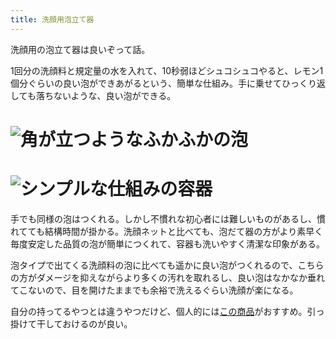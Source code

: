 ```yaml
---
title: 洗顔用泡立て器
---
```

洗顔用の泡立て器は良いぞって話。

1回分の洗顔料と規定量の水を入れて、10秒弱ほどシュコシュコやると、レモン1個分ぐらいの良い泡ができあがるという、簡単な仕組み。手に乗せてひっくり返しても落ちないような、良い泡ができる。

![](https://lh3.googleusercontent.com/docs/ADP-6oEivHrDclV7UtxC1CczScaWvZIJxau1Ov35XkPy7YpaL19gMoQERR9pcJ6ezWQE1kc1FPu0HrX8aAl1Sl5yzzkU4SaYIdOf_U-VQnubbvI-fLf95rMWKyZ0sKpBsdQWcReRA_xita9-oqW3lTb7X_JnS3Qj95OxxihIS1BMEyUaDCGZHWp0TqnQWyq9aM1O_jg1apXlbQBewBR0hw_1PzgBuwILsXzljf0r30T7FZ_pL6wM64_X3tbM3WD_rYJkqP4hg_mgf2D1mc3IXxGbXyQt5eDFpeDN0joOpSOEg8Rr3rLhtzmE1XvoYXZghbAyqqwoVbtKsV_bHkWS7i7jP9YpQdlCTaERXQwKVoERCy0g5z8KLjh4_6ktG2S15I67Q8jThIZ-Iv3ZpBbhdoCncspX92MYDBa94EsoEVMF9mFILe6r6J3GvOpyoMyaG7qe2qKzg-nTBI3Yk-8J7JE1LHsnLvGKT3_O3TyTQ2dYYINtmFj2Co__3hEWOas-eYCnZP5_ipoBA9xEzvU2EgKR6jyl8rXhlLBTdMAazt9C2KYkdZ0leVL2unDvc1xZs7VNnI5L5pKHoEp2zyZEp1wGvSmpP_76KQLdKWFxQCvhLcoRp-g3GTx9z_RUYD9j0zM3TOdBz2g7R4VfZcWiR9c9TbqFBnpDkHraFwrhmRZH7vOUxOw6NEMYp0Y9G87CsDdHUPZhJ84F57dwO3HxnE5_gl0GbDQBI6dAjibm3_caEHGCo-pmphDzYabIU2FqP-Dukhv43QHkSpI-aQWY43GtP_SCxNejAKdASvxNt2ElOmHH9F99AsbdmzEpbfIbHserKjA1JLM3qLjBa3j0bpqB-HBl6J961nCmAaZju4ZD1G8qe53puZ20Di_P7G_9DH1Sm3W9otAFgBJ_WAuXgkDYRCLeX-NBmuqyCex11-PEIPvr_02ROwJ5hIoWG2zyi3qrhfvBUo6qAmzx6yRI1HSme3ti7LxeM8GXvs7eoewpDv_koHxQTLegp6ofPqogTmO0pfyP_vg0dlSZr75sqayqITxHbtqt9mAqm9JCPsr3ESwrai1I1PDenRzWhiKlJOXzGnPk3uO56-vLQf5CqwwHW7I15oSCSshv7tfChAKvjXiUnt2Gp250SvAgd_1933QaUtHFdxAs3qNO9VTOwBOk3fVPQLgzOkhiEiE6Tc0xzZ4_tFgR6iD36OlpoeKmYjNMNaK26YJj1U_GLokwCTX26Rjn39Gsn7mF7gymowCRT8JWp3xu "角が立つようなふかふかの泡")
================================================================================================================================================================================================================================================================================================================================================================================================================================================================================================================================================================================================================================================================================================================================================================================================================================================================================================================================================================================================================================================================================================================================================================================================================================================================================================================================================================================

![](https://lh3.googleusercontent.com/docs/ADP-6oGv22zeAnt5dGB3S3GF_j-a7VdCPkWJPuu8w0ZaYx7iIxE3rsdSCHm_yMaAntFEMr_HiV0yJIek5EixGflPT6kyfUCPOJkpuAZg8zvbvwMlEYccS3T0pI4YOusGd9GFr6EXlymlPt2e7KDhbTwErWEf18pipmwCrSI3hGAEjw8BiB-vqolxDas8FZI-Q0o-5T3V9h58Hn5WpX7gWezgcf7_ChF9aoXPLfZDDvDEJtcKeaAlg--OZByTAZ0YOxjqTIrNOnt1f7TEZb5HDTaJnSgjLws1c53GoiKRI6S_LDxeaWB6RK1qkjfJpK5Cn9CVhYr3HRXzMBSNDvGTT_pwLVL9kY5HBKejenm-NtqR1CPtE1eNNXi3qQmBmhxJS2zuyfiBHUxW7qBCR_CIV_kXu1WrH6jNBrOwy3fR00TclkwnpwJsBFsi5L2NmqNM4kCxjS3lrwSR-ZBejcEPWlm03-kEMBzx0QNylDHPiSl_ODqXJYNYNTdQKE2rYyaUW8GwsUaq97YajlDlyx6Di2JzsGgiX20_rEXjTEh0VPaYrMVqDJVbOlAMYfsFnKATxqANEvltQx_9B0YrSddKUU1rNvYZu7bLJEhj1-zsVErIQKlY5OBFZryrwPW45D0I4AISIcFe1dfx_baIs08E1Fpqz2O7ZkY6ANYu6eDBPdOUGAK7sSS-rY6JCtEtGK7K4ZdbGidVPD8AICODwZ7ehBRGttiGPBmDG1w-oFZgMwzQzwLCPIouW4EQU8MhWzDNncS1LTbPRYKLQDRgknioSA4XI86q9ajDV5nQVEs9jvK5bjckjZiU33mpMXBLrtsImhnxqA1ehcQIlLO_PZ_Fxo30Sh7peQl1EFK8_OVGBIWspUjgNNpUUTERVZm50uwbNy0S0YHvOXMiuMROBEv9G3FQxH1vgXyConwC4zSCYm3v7_VAyci9UYp-Ev4MdaB4zK4bP_sXqGhP5XtnbuHIcAWqgnekhD159zlw8LnlWWsw8ryoLP8MfWcqwElcnVXzFfRQoOva2kZFdaXqOzJSzhKZ2URLHpYD3hlhwosh1ACvt1IxNyDPjDOweICKMdgLkhyRtWVFtaWCb6o1OwqkSC-JIDczGoHEBtTpmxlazAnF0RLu2d_YOE9NfSqhEXFUo_gtXVsBKbCO7DNXA0BBuIILZ6VHlL-RSX9KjeGS_SsytsM_NMxu5O9UcYhC3xVEoA8ZzGqU1AsH79sWCO2CEiBsMk1ipaINPG6pKGhpgA9bKKHMJ6_s "シンプルな仕組みの容器")
==============================================================================================================================================================================================================================================================================================================================================================================================================================================================================================================================================================================================================================================================================================================================================================================================================================================================================================================================================================================================================================================================================================================================================================================================================================================================================================================================================================================

手でも同様の泡はつくれる。しかし不慣れな初心者には難しいものがあるし、慣れてても結構時間が掛かる。洗顔ネットと比べても、泡だて器の方がより素早く毎度安定した品質の泡が簡単につくれて、容器も洗いやすく清潔な印象がある。

泡タイプで出てくる洗顔料の泡に比べても遥かに良い泡がつくれるので、こちらの方がダメージを抑えながらより多くの汚れを取れるし、良い泡はなかなか垂れてこないので、目を開けたままでも余裕で洗えるぐらい洗顔が楽になる。

自分の持ってるやつとは違うやつだけど、個人的には[この商品](https://www.amazon.co.jp/dp/B09KMP9GDN)がおすすめ。引っ掛けて干しておけるのが良い。
